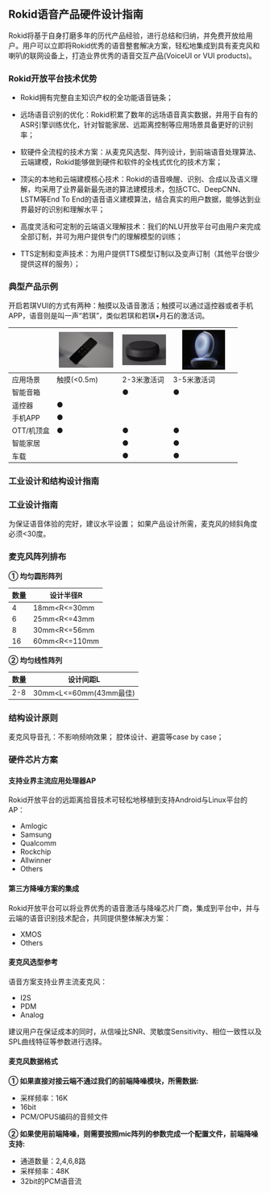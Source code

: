 ## Rokid语音产品硬件设计指南

Rokid将基于自身打磨多年的历代产品经验，进行总结和归纳，并免费开放给用户。用户可以立即将Rokid优秀的语音整套解决方案，轻松地集成到具有麦克风和喇叭的联网设备上，打造业界优秀的语音交互产品(VoiceUI or VUI products)。

### Rokid开放平台技术优势

- Rokid拥有完整自主知识产权的全功能语音链条；

- 远场语音识别的优化：Rokid积累了数年的远场语音真实数据，并用于自有的ASR引擎训练优化，针对智能家居、远距离控制等应用场景具备更好的识别率；

- 软硬件全流程的技术方案：从麦克风选型、阵列设计，到前端语音处理算法、云端建模，Rokid能够做到硬件和软件的全栈式优化的技术方案；

- 顶尖的本地和云端建模核心技术：Rokid的语音唤醒、识别、合成以及语义理解，均采用了业界最新最先进的算法建模技术，包括CTC、DeepCNN、LSTM等End To End的语音语义建模算法，结合真实的用户数据，能够达到业界最好的识别和理解水平；

- 高度灵活和可定制的云端语义理解技术：我们的NLU开放平台可由用户来完成全部订制，并可为用户提供专门的理解模型的训练；

- TTS定制和变声技术：为用户提供TTS模型订制以及变声订制（其他平台很少提供这样的服务）；

### 典型产品示例
开启若琪VUI的方式有两种：触摸以及语音激活；触摸可以通过遥控器或者手机APP，语音则是叫一声“若琪”，类似若琪和若琪•月石的激活词。

|  |<img src="images/14905998252933.jpg" width="93%"> |<img src="images/14905998526692.jpg" width="100%">|<img src="images/14905998649511.jpg" width="70%">|
| --- | --- | --- |---|
|  应用场景| 触摸(<0.5m) | 2-3米激活词 |3-5米激活词 |
|  智能音箱|  | ● |● |
|  遥控器| ●  | | |
|  手机APP| ●  | | |
|  OTT/机顶盒| ●  |● | ●|
|  智能家居|  |● | ●|
|  车载 |  |● | ●|


### 工业设计和结构设计指南

### 工业设计指南
为保证语音体验的完好，建议水平设置；
如果产品设计所需，麦克风的倾斜角度必须<30度。

### 麦克风阵列排布

**① 均匀圆形阵列**

| 数量 | 设计半径R |
| --- | --- |
| 4 | 18mm&lt;R&lt;=30mm | 
| 6 | 25mm&lt;R&lt;=43mm | 
| 8  | 30mm&lt;R&lt;=56mm | 
| 16  | 60mm&lt;R&lt;=110mm | 

**② 均匀线性阵列**

| 数量 | 设计间距L |
| --- | --- |
| 2-8 | 30mm&lt;L&lt;=60mm(43mm最佳) | 

### 结构设计原则
麦克风导音孔：不影响频响效果；
腔体设计、避震等case by case；


### 硬件芯片方案

#### 支持业界主流应用处理器AP

Rokid开放平台的远距离拾音技术可轻松地移植到支持Android与Linux平台的AP：

- Amlogic
- Samsung
- Qualcomm
- Rockchip
- Allwinner
- Others

#### 第三方降噪方案的集成

Rokid开放平台可以将业界优秀的语音激活与降噪芯片厂商，集成到平台中，并与云端的语音识别技术配合，共同提供整体解决方案：

- XMOS
- Others

#### 麦克风选型参考

语音方案支持业界主流麦克风：

- I2S
- PDM
- Analog

建议用户在保证成本的同时，从信噪比SNR、灵敏度Sensitivity、相位一致性以及SPL曲线特征等参数进行选择。




#### 麦克风数据格式

**① 如果直接对接云端不通过我们的前端降噪模块，所需数据:**
- 采样频率：16K 
- 16bit
-	PCM/OPUS编码的音频文件


**② 如果使用前端降噪，则需要按照mic阵列的参数完成一个配置文件，前端降噪支持:**
- 通道数量：2,4,6,8路
- 采样频率：48K
- 32bit的PCM语音流
